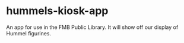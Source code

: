 # hummels-kiosk-app
An app for use in the FMB Public Library. It will show off our display of Hummel figurines.
